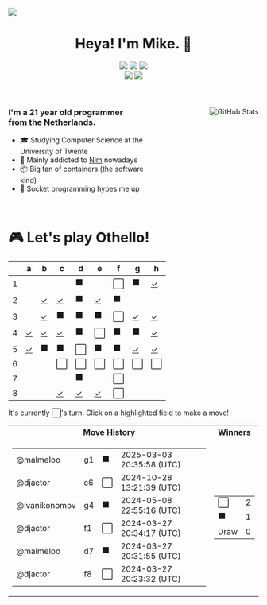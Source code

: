 ![](https://hit.yhype.me/github/profile?user_id=32306794)  <!-- YHYPE hit counter -->
<div align="center">
  <h1>Heya! I'm Mike. 👋</h1>

  <a href="https://github.com/python/cpython"><img src="https://img.shields.io/badge/python-3670A0?style=for-the-badge&logo=python&logoColor=ffdd54"></a>
  <a href="https://github.com/microsoft/TypeScript"><img src="https://img.shields.io/badge/typescript-%23007ACC.svg?style=for-the-badge&logo=typescript&logoColor=white"></a>
  <a href="https://github.com/nim-lang/Nim"><img src="https://img.shields.io/badge/nim-%23FFE953.svg?style=for-the-badge&logo=nim&logoColor=black"></a>
  <br/>
  <a href="https://blog.mikealmel.ooo"><img src="https://img.shields.io/badge/nixos-5277C3?style=for-the-badge&logo=nixos&logoColor=white"></a>
  <a href="https://firefox.com"><img src="https://img.shields.io/badge/Firefox-FF7139?style=for-the-badge&logo=Firefox-Browser&logoColor=white"></a>
</div>

<br/>

<div>
  <img align="right" src="https://github-readme-stats.vercel.app/api?username=malmeloo&show=prs_merged&layout=compact&theme=vue-dark" alt="GitHub Stats" />
  
  <h3 align="left" style="width: 50%">
    I'm a 21 year old programmer from the Netherlands.
  </h3>
  <ul  style="width: 50%">
    <li>🎓️ Studying Computer Science at the University of Twente</li>
    <li>👑 Mainly addicted to <a href="https://github.com/nim-lang/Nim">Nim</a> nowadays</li>
    <li>📦 Big fan of containers (the software kind)</li>
    <li>🧦 Socket programming hypes me up</li>
  </ul>
</div>

<br/>

<div align="left">
  <h1>🎮 Let's play Othello!</h1>
  
<!-- START GAME -->
| |a|b|c|d|e|f|g|h|
|-|-|-|-|-|-|-|-|-|
|1| | | |⬛| |⬜|⬛|[✓](https://github.com/malmeloo/malmeloo/issues/new?title=Othello%7Cmove%7Ch1)|
|2| |[✓](https://github.com/malmeloo/malmeloo/issues/new?title=Othello%7Cmove%7Cb2)|[✓](https://github.com/malmeloo/malmeloo/issues/new?title=Othello%7Cmove%7Cc2)|⬛|[✓](https://github.com/malmeloo/malmeloo/issues/new?title=Othello%7Cmove%7Ce2)|⬛| | |
|3| |[✓](https://github.com/malmeloo/malmeloo/issues/new?title=Othello%7Cmove%7Cb3)|⬛|⬛|⬛|⬜|[✓](https://github.com/malmeloo/malmeloo/issues/new?title=Othello%7Cmove%7Cg3)|[✓](https://github.com/malmeloo/malmeloo/issues/new?title=Othello%7Cmove%7Ch3)|
|4|[✓](https://github.com/malmeloo/malmeloo/issues/new?title=Othello%7Cmove%7Ca4)|[✓](https://github.com/malmeloo/malmeloo/issues/new?title=Othello%7Cmove%7Cb4)|[✓](https://github.com/malmeloo/malmeloo/issues/new?title=Othello%7Cmove%7Cc4)|⬛|⬜|⬛|⬛|[✓](https://github.com/malmeloo/malmeloo/issues/new?title=Othello%7Cmove%7Ch4)|
|5|[✓](https://github.com/malmeloo/malmeloo/issues/new?title=Othello%7Cmove%7Ca5)|⬛|⬛|⬜|⬛|⬛|[✓](https://github.com/malmeloo/malmeloo/issues/new?title=Othello%7Cmove%7Cg5)|[✓](https://github.com/malmeloo/malmeloo/issues/new?title=Othello%7Cmove%7Ch5)|
|6| | |⬜|⬜|⬜|⬜|⬜|⬜|
|7| | | |⬛| |⬜| | |
|8| | |[✓](https://github.com/malmeloo/malmeloo/issues/new?title=Othello%7Cmove%7Cc8)|[✓](https://github.com/malmeloo/malmeloo/issues/new?title=Othello%7Cmove%7Cd8)|[✓](https://github.com/malmeloo/malmeloo/issues/new?title=Othello%7Cmove%7Ce8)|⬜| | |

It's currently ⬜'s turn. Click on a highlighted field to make a move!

<table>
<tr>
<th>Move History</th><th>Winners</th>
</tr><tr>
<td>

<table>
<tr><td>@malmeloo</td><td>g1</td><td>⬛</td><td>2025-03-03 20:35:58 (UTC)</td></tr>
<tr><td>@djactor</td><td>c6</td><td>⬜</td><td>2024-10-28 13:21:39 (UTC)</td></tr>
<tr><td>@ivanikonomov</td><td>g4</td><td>⬛</td><td>2024-05-08 22:55:16 (UTC)</td></tr>
<tr><td>@djactor</td><td>f1</td><td>⬜</td><td>2024-03-27 20:34:17 (UTC)</td></tr>
<tr><td>@malmeloo</td><td>d7</td><td>⬛</td><td>2024-03-27 20:31:55 (UTC)</td></tr>
<tr><td>@djactor</td><td>f8</td><td>⬜</td><td>2024-03-27 20:23:32 (UTC)</td></tr>
</table>

</td><td>

<table>
<tr><td>⬜</td><td>2</td></tr>
<tr><td>⬛</td><td>1</td></tr>
<tr><td>Draw</td><td>0</td></tr>
</table>

</td>
</tr>
</table>
